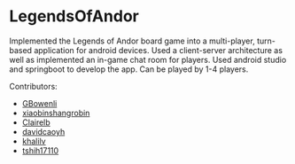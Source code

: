 # LegendsOfAndor

Implemented the Legends of Andor board game into a multi-player, turn-based application for android devices. Used a client-server architecture as well as implemented an in-game chat room for players. Used android studio and springboot to develop the app. Can be played by 1-4 players. 

Contributors: 

* [GBowenli](https://github.com/GBowenli) 
* [xiaobinshangrobin](https://github.com/xiaobinshangrobin) 
* [Clairelb](https://github.com/Clairelb) 
* [davidcaoyh](https://github.com/davidcaoyh) 
* [khalilv](https://github.com/khalilv) 
* [tshih17110](https://github.com/tshih17110) 


